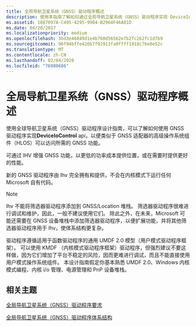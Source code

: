```yaml
---
title: 全局导航卫星系统（GNSS）驱动程序概述
description: 使用本指南了解如何通过全局导航卫星系统（GNSS）驱动程序实现 DeviceIoControl Api，以便 HLOS 如 GNSS 适配器可以访问 GNSS 功能。
ms.assetid: 1887097A-C495-4295-9904-B2964F46A81D
ms.date: 04/20/2017
ms.localizationpriority: medium
ms.openlocfilehash: 3bd3e46849d1e4b760d56562e7b2fc262fc1d7b9
ms.sourcegitcommit: 96f94bffe426b7f92913fa0ffff1918c76e0e52c
ms.translationtype: MT
ms.contentlocale: zh-CN
ms.lasthandoff: 02/04/2020
ms.locfileid: "76980686"
---
```

# <a name="global-navigation-satellite-system-gnss-driver-overview"></a>全局导航卫星系统（GNSS）驱动程序概述

使用全球导航卫星系统（GNSS）驱动程序设计指南，可以了解如何使用 GNSS 驱动程序实现**DeviceIoControl** api，以便类似于 GNSS 适配器的高级操作系统组件（HLOS）可以访问所需的 GNSS 功能。

可通过 IHV 增强 GNSS 功能，以更低的功率成本提供位置，或在需要时提供更好的性能。

新的 GNSS 驱动程序由 Ihv 完全拥有和提供，不会在内核模式下运行任何 Microsoft 自有代码。

> [!NOTE]
> Ihv 不能将筛选器驱动程序添加到 GNSS/Location 堆栈。 筛选器驱动程序很难进行调试和维护，因此，一般不建议使用它们。 除此之外，在未来，Microsoft 可能还需要在 GNSS 设备堆栈中添加筛选器驱动程序，以便扩展功能，并将其他筛选器驱动程序用于 Ihv，使体系结构更复杂。

驱动程序遵循适用于函数驱动程序的通用 UMDF 2.0 模型（用户模式驱动程序框架）。 可以使用 KMDF （内核模式驱动程序框架）驱动程序，但强烈建议不要这样做，因为它们增加了平台不稳定的风险，因而更难进行调试，而且不能直接使用用户模式操作系统组件。
本设计指南假定你基本熟悉 UMDF 2.0、Windows 内核模式编程、内核 i/o 管理、电源管理和 PnP 设备堆栈。

## <a name="related-topics"></a>相关主题

[全局导航卫星系统（GNSS）驱动程序要求](gnss-driver-requirements.md)  

[全局导航卫星系统（GNSS）驱动程序体系结构](gnss-driver-architecture.md)  
